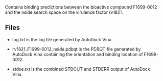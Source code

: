 Contains binding predictions between the bioactive compound F1699-0012 and the nside search space on the virulence factor rv1821.

## Files

- log.txt is the log file generated by AutoDock Vina.

- rv1821_F1699-0012_nside.pdbqt is the PDBQT file generated by AutoDock Vina containing the orientation and binding location of F1699-0012.

- stdoe.txt is the combined STDOUT and STDERR output of AutoDock Vina.

